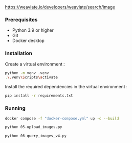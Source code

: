 https://weaviate.io/developers/weaviate/search/image

### Prerequisites
- Python 3.9 or higher
- Git
- Docker desktop

### Installation
Create a virtual environment :
```bash
python -m venv .venv
.\.venv\Scripts\activate
```

Install the required dependencies in the virtual environment :
```bash
pip install -r requirements.txt
```

### Running
```bash
docker compose -f "docker-compose.yml" up -d --build
```

```bash
python 05-upload_images.py
```

```bash
python 06-query_images_v4.py
```